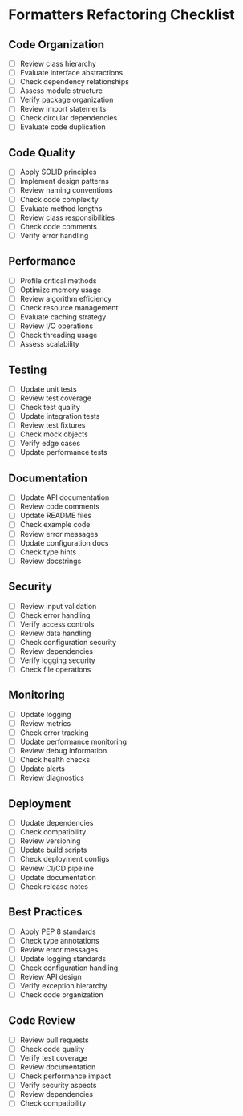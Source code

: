 # Formatters Refactoring Checklist

## Code Organization
- [ ] Review class hierarchy
- [ ] Evaluate interface abstractions
- [ ] Check dependency relationships
- [ ] Assess module structure
- [ ] Verify package organization
- [ ] Review import statements
- [ ] Check circular dependencies
- [ ] Evaluate code duplication

## Code Quality
- [ ] Apply SOLID principles
- [ ] Implement design patterns
- [ ] Review naming conventions
- [ ] Check code complexity
- [ ] Evaluate method lengths
- [ ] Review class responsibilities
- [ ] Check code comments
- [ ] Verify error handling

## Performance
- [ ] Profile critical methods
- [ ] Optimize memory usage
- [ ] Review algorithm efficiency
- [ ] Check resource management
- [ ] Evaluate caching strategy
- [ ] Review I/O operations
- [ ] Check threading usage
- [ ] Assess scalability

## Testing
- [ ] Update unit tests
- [ ] Review test coverage
- [ ] Check test quality
- [ ] Update integration tests
- [ ] Review test fixtures
- [ ] Check mock objects
- [ ] Verify edge cases
- [ ] Update performance tests

## Documentation
- [ ] Update API documentation
- [ ] Review code comments
- [ ] Update README files
- [ ] Check example code
- [ ] Review error messages
- [ ] Update configuration docs
- [ ] Check type hints
- [ ] Review docstrings

## Security
- [ ] Review input validation
- [ ] Check error handling
- [ ] Verify access controls
- [ ] Review data handling
- [ ] Check configuration security
- [ ] Review dependencies
- [ ] Verify logging security
- [ ] Check file operations

## Monitoring
- [ ] Update logging
- [ ] Review metrics
- [ ] Check error tracking
- [ ] Update performance monitoring
- [ ] Review debug information
- [ ] Check health checks
- [ ] Update alerts
- [ ] Review diagnostics

## Deployment
- [ ] Update dependencies
- [ ] Check compatibility
- [ ] Review versioning
- [ ] Update build scripts
- [ ] Check deployment configs
- [ ] Review CI/CD pipeline
- [ ] Update documentation
- [ ] Check release notes

## Best Practices
- [ ] Apply PEP 8 standards
- [ ] Check type annotations
- [ ] Review error messages
- [ ] Update logging standards
- [ ] Check configuration handling
- [ ] Review API design
- [ ] Verify exception hierarchy
- [ ] Check code organization

## Code Review
- [ ] Review pull requests
- [ ] Check code quality
- [ ] Verify test coverage
- [ ] Review documentation
- [ ] Check performance impact
- [ ] Verify security aspects
- [ ] Review dependencies
- [ ] Check compatibility 